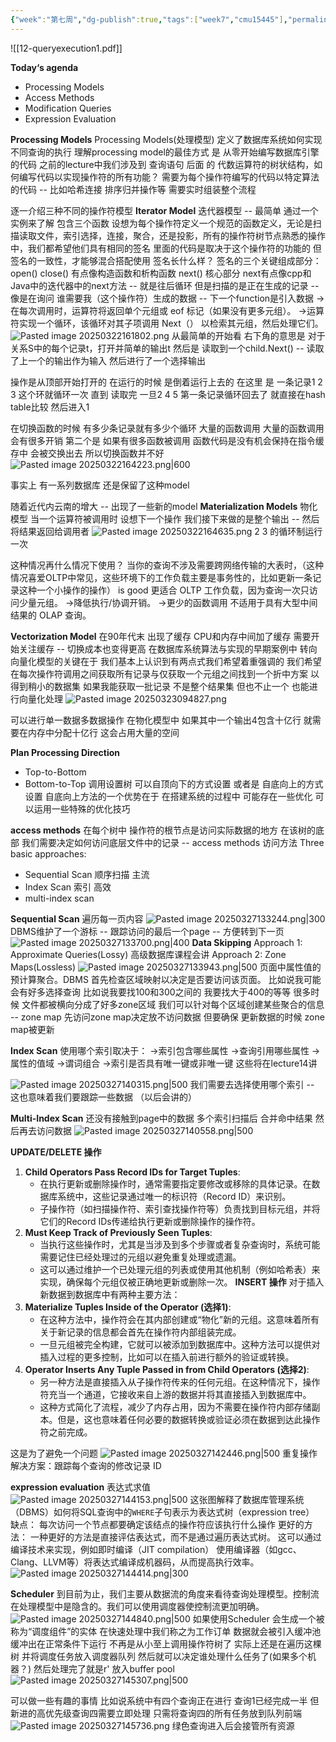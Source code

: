 ```yaml
---
{"week":"第七周","dg-publish":true,"tags":["week7","cmu15445"],"permalink":"/DataBase Systems/CMU 15-445：Database Systems/Lecture 12 Query Execution Part 1/","dgPassFrontmatter":true,"noteIcon":"","created":"2025-03-09T14:59:27.936+08:00","updated":"2025-04-19T20:50:46.374+08:00"}
---
```



![[12-queryexecution1.pdf]] 

**Today‘s agenda**
- Processing Models
- Access Methods
- Modification Queries
- Expression Evaluation

**Processing Models**
Processing Models(处理模型) 定义了数据库系统如何实现不同查询的执行
理解processing model的最佳方式 是 从零开始编写数据库引擎的代码
之前的lecture中我们涉及到 查询语句 后面 的 代数运算符的树状结构，如何编写代码以实现操作符的所有功能？ 需要为每个操作符编写的代码以特定算法的代码 -- 比如哈希连接 排序归并操作等 需要实时组装整个流程

逐一介绍三种不同的操作符模型
**Iterator Model**
迭代器模型 -- 最简单  通过一个实例来了解
包含三个函数
设想为每个操作符定义一个规范的函数定义，无论是扫描读取文件，索引选择，连接，聚合，还是投影，所有的操作符树节点熟悉的操作中，我们都希望他们具有相同的签名
里面的代码是取决于这个操作符的功能的  但签名的一致性，才能够混合搭配使用
签名长什么样？
签名的三个关键组成部分：
open()  close()  有点像构造函数和析构函数
next()  核心部分
next有点像cpp和Java中的迭代器中的next方法 -- 就是往后循环  但是扫描的是正在生成的记录 -- 像是在询问 谁需要我（这个操作符）生成的数据  -- 下一个function是引入数据
→在每次调用时，运算符将返回单个元组或 eof 标记（如果没有更多元组）。
→运算符实现一个循环，该循环对其子项调用 Next（） 以检索其元组，然后处理它们。
![Pasted image 20250322161802.png](/img/user/accessory/Pasted%20image%2020250322161802.png)
从最简单的开始看
右下角的意思是  对于关系S中的每个记录t，打开并简单的输出t
然后是 读取到一个child.Next() -- 读取了上一个的输出作为输入  然后进行了一个选择输出

操作是从顶部开始打开的  在运行的时候 是倒着运行上去的
在这里  是 一条记录1 2 3 这个环就循环一次  直到 读取完
一旦2 4 5 第一条记录循环回去了  就直接在hash table比较 然后进入1

在切换函数的时候 有多少条记录就有多少个循环  大量的函数调用  大量的函数调用会有很多开销
第二个是 如果有很多函数被调用  函数代码是没有机会保持在指令缓存中 会被交换出去  所以切换函数并不好
![Pasted image 20250322164223.png|600](/img/user/accessory/Pasted%20image%2020250322164223.png)

事实上 有一系列数据库 还是保留了这种model

随着近代内云南的增大 -- 出现了一些新的model
**Materialization Models**
物化模型
当一个运算符被调用时 设想下一个操作  我们接下来做的是整个输出 -- 然后将结果返回给调用者
![Pasted image 20250322164635.png](/img/user/accessory/Pasted%20image%2020250322164635.png)
2 3 的循环制运行一次

这种情况再什么情况下使用？
当你的查询不涉及需要跨网络传输的大表时，（这种情况喜爱OLTP中常见，这些环境下的工作负载主要是事务性的，比如更新一条记录这种一个小操作的操作） is good
更适合 OLTP 工作负载，因为查询一次只访问少量元组。
→降低执行/协调开销。
→更少的函数调用
不适用于具有大型中间结果的 OLAP 查询。 

**Vectorization Model**
在90年代末 出现了缓存
CPU和内存中间加了缓存   需要开始关注缓存  -- 切换成本也变得更高
在数据库系统算法与实现的早期案例中 转向向量化模型的关键在于 我们基本上认识到有两点式我们希望着重强调的
我们希望在每次操作符调用之间获取所有记录与仅获取一个元组之间找到一个折中方案 以得到稍小的数据集 
如果我能获取一批记录 不是整个结果集 但也不止一个  也能进行向量化处理
![Pasted image 20250323094827.png](/img/user/accessory/Pasted%20image%2020250323094827.png)

可以进行单一数据多数据操作
在物化模型中  如果其中一个输出4包含十亿行  就需要在内存中分配十亿行 这会占用大量的空间

**Plan Processing Direction**
- Top-to-Bottom
- Bottom-to-Top
调用设置树 可以自顶向下的方式设置 或者是 自底向上的方式设置
自底向上方法的一个优势在于  在搭建系统的过程中 可能存在一些优化 可以运用一些特殊的优化技巧

**access methods**
在每个树中 操作符的根节点是访问实际数据的地方
在该树的底部 我们需要决定如何访问底层文件中的记录  -- access methods 访问方法
Three basic approaches:
- Sequential Scan 顺序扫描  主流
- Index Scan 索引 高效
- multi-index scan


**Sequential Scan**
遍历每一页内容
![Pasted image 20250327133244.png|300](/img/user/accessory/Pasted%20image%2020250327133244.png)
DBMS维护了一个游标 -- 跟踪访问的最后一个page  -- 方便转到下一页
![Pasted image 20250327133700.png|400](/img/user/accessory/Pasted%20image%2020250327133700.png)
**Data Skipping**
Approach 1: Approximate Queries(Lossy)
高级数据库课程会讲
Approach 2: Zone Maps(Lossless)
![Pasted image 20250327133943.png|500](/img/user/accessory/Pasted%20image%2020250327133943.png)
页面中属性值的预计算聚合。DBMS 首先检查区域映射以决定是否要访问该页面。
比如说我可能会有好多选择查询  比如说我要找100和300之间的  我要找大于400的等等
 很多时候 文件都被横向分成了好多zone区域
 我们可以针对每个区域创建某些聚合的信息  -- zone map
 先访问zone map决定放不访问数据
 但要确保 更新数据的时候 zone map被更新

**Index Scan**
使用哪个索引取决于：
→索引包含哪些属性 
→查询引用哪些属性 
→属性的值域 
→谓词组合 
→索引是否具有唯一键或非唯一键
这些将在lecture14讲

![Pasted image 20250327140315.png|500](/img/user/accessory/Pasted%20image%2020250327140315.png)
我们需要去选择使用哪个索引 -- 这也意味着我们要跟踪一些数据  （以后会讲的）

**Multi-Index Scan**
还没有接触到page中的数据
多个索引扫描后 合并命中结果 然后再去访问数据
![Pasted image 20250327140558.png|500](/img/user/accessory/Pasted%20image%2020250327140558.png)

**UPDATE/DELETE 操作**
1. **Child Operators Pass Record IDs for Target Tuples**:
    - 在执行更新或删除操作时，通常需要指定要修改或移除的具体记录。在数据库系统中，这些记录通过唯一的标识符（Record ID）来识别。
    - 子操作符（如扫描操作符、索引查找操作符等）负责找到目标元组，并将它们的Record IDs传递给执行更新或删除操作的操作符。
2. **Must Keep Track of Previously Seen Tuples**:
    - 当执行这些操作时，尤其是当涉及到多个步骤或者复杂查询时，系统可能需要记住已经处理过的元组以避免重复处理或遗漏。
    - 这可以通过维护一个已处理元组的列表或使用其他机制（例如哈希表）来实现，确保每个元组仅被正确地更新或删除一次。
**INSERT 操作**
对于插入新数据到数据库中有两种主要方法：
3. **Materialize Tuples Inside of the Operator (选择1)**:
    - 在这种方法中，操作符会在其内部创建或“物化”新的元组。这意味着所有关于新记录的信息都会首先在操作符内部组装完成。
    - 一旦元组被完全构建，它就可以被添加到数据库中。这种方法可以提供对插入过程的更多控制，比如可以在插入前进行额外的验证或转换。
4. **Operator Inserts Any Tuple Passed in from Child Operators (选择2)**:
    - 另一种方法是直接插入从子操作符传来的任何元组。在这种情况下，操作符充当一个通道，它接收来自上游的数据并将其直接插入到数据库中。
    - 这种方式简化了流程，减少了内存占用，因为不需要在操作符内部存储副本。但是，这也意味着任何必要的数据转换或验证必须在数据到达此操作符之前完成。

这是为了避免一个问题
![Pasted image 20250327142446.png|500](/img/user/accessory/Pasted%20image%2020250327142446.png)
重复操作
解决方案：跟踪每个查询的修改记录 ID

**expression evaluation**
表达式求值
![Pasted image 20250327144153.png|500](/img/user/accessory/Pasted%20image%2020250327144153.png)
这张图解释了数据库管理系统（DBMS）如何将SQL查询中的`WHERE`子句表示为表达式树（expression tree）
缺点： 每次访问一个节点都要确定该结点的操作符应该执行什么操作
更好的方法： 一种更好的方法是直接评估表达式，而不是通过遍历表达式树。
这可以通过编译技术来实现，例如即时编译（JIT compilation）
使用编译器（如gcc、Clang、LLVM等）将表达式编译成机器码，从而提高执行效率。
![Pasted image 20250327144414.png|300](/img/user/accessory/Pasted%20image%2020250327144414.png)


**Scheduler**
到目前为止，我们主要从数据流的角度来看待查询处理模型。控制流在处理模型中是隐含的。我们可以使用调度器使控制流更加明确。
![Pasted image 20250327144840.png|500](/img/user/accessory/Pasted%20image%2020250327144840.png)
如果使用Scheduler  会生成一个被称为“调度组件”的实体 在快速处理中我们称之为工作订单
数据就会被引入缓冲池 缓冲出在正常条件下运行 不再是从小至上调用操作符树了
实际上还是在遍历这棵树 并将调度任务放入调度器队列
然后就可以决定谁处理什么任务了(如果多个机器？)
然后处理完了就是r' 放入buffer pool
![Pasted image 20250327145307.png|500](/img/user/accessory/Pasted%20image%2020250327145307.png)

可以做一些有趣的事情
比如说系统中有四个查询正在进行 查询1已经完成一半 但新进的高优先级查询四需要立即处理 只需将查询四的所有任务放到队列前端
![Pasted image 20250327145736.png](/img/user/accessory/Pasted%20image%2020250327145736.png)
绿色查询进入后会接管所有资源
